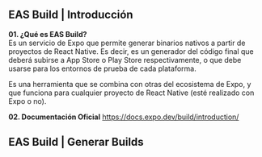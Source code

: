 ## **EAS Build** | Introducción    

**01. ¿Qué es EAS Build?**  
Es un servicio de Expo que permite generar binarios nativos a partir de proyectos de React Native. Es decir, es un generador del código final que deberá subirse a App Store o Play Store respectivamente, o que debe usarse para los entornos de prueba de cada plataforma.  

Es una herramienta que se combina con otras del ecosistema de Expo, y que funciona para cualquier proyecto de React Native (esté realizado con Expo o no).  

**02. Documentación Oficial**
https://docs.expo.dev/build/introduction/

## **EAS Build** | Generar Builds     


